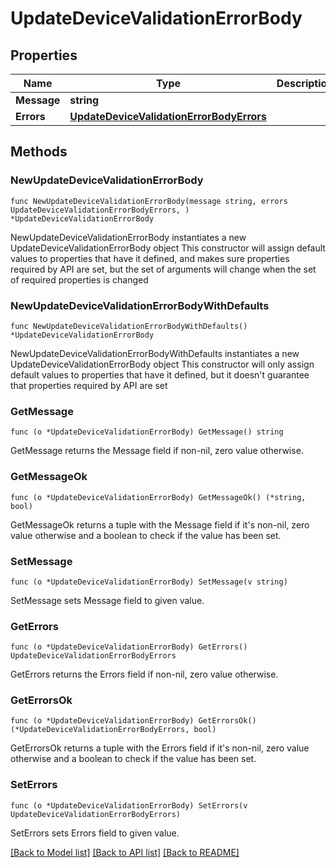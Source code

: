 # UpdateDeviceValidationErrorBody

## Properties

Name | Type | Description | Notes
------------ | ------------- | ------------- | -------------
**Message** | **string** |  | 
**Errors** | [**UpdateDeviceValidationErrorBodyErrors**](UpdateDeviceValidationErrorBodyErrors.md) |  | 

## Methods

### NewUpdateDeviceValidationErrorBody

`func NewUpdateDeviceValidationErrorBody(message string, errors UpdateDeviceValidationErrorBodyErrors, ) *UpdateDeviceValidationErrorBody`

NewUpdateDeviceValidationErrorBody instantiates a new UpdateDeviceValidationErrorBody object
This constructor will assign default values to properties that have it defined,
and makes sure properties required by API are set, but the set of arguments
will change when the set of required properties is changed

### NewUpdateDeviceValidationErrorBodyWithDefaults

`func NewUpdateDeviceValidationErrorBodyWithDefaults() *UpdateDeviceValidationErrorBody`

NewUpdateDeviceValidationErrorBodyWithDefaults instantiates a new UpdateDeviceValidationErrorBody object
This constructor will only assign default values to properties that have it defined,
but it doesn't guarantee that properties required by API are set

### GetMessage

`func (o *UpdateDeviceValidationErrorBody) GetMessage() string`

GetMessage returns the Message field if non-nil, zero value otherwise.

### GetMessageOk

`func (o *UpdateDeviceValidationErrorBody) GetMessageOk() (*string, bool)`

GetMessageOk returns a tuple with the Message field if it's non-nil, zero value otherwise
and a boolean to check if the value has been set.

### SetMessage

`func (o *UpdateDeviceValidationErrorBody) SetMessage(v string)`

SetMessage sets Message field to given value.


### GetErrors

`func (o *UpdateDeviceValidationErrorBody) GetErrors() UpdateDeviceValidationErrorBodyErrors`

GetErrors returns the Errors field if non-nil, zero value otherwise.

### GetErrorsOk

`func (o *UpdateDeviceValidationErrorBody) GetErrorsOk() (*UpdateDeviceValidationErrorBodyErrors, bool)`

GetErrorsOk returns a tuple with the Errors field if it's non-nil, zero value otherwise
and a boolean to check if the value has been set.

### SetErrors

`func (o *UpdateDeviceValidationErrorBody) SetErrors(v UpdateDeviceValidationErrorBodyErrors)`

SetErrors sets Errors field to given value.



[[Back to Model list]](../README.md#documentation-for-models) [[Back to API list]](../README.md#documentation-for-api-endpoints) [[Back to README]](../README.md)


